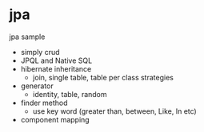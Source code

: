 # jpa
jpa sample
- simply crud
- JPQL and Native SQL
- hibernate inheritance
    - join, single table, table per class strategies
- generator 
    - identity, table, random
- finder method
    - use key word (greater than, between, Like, In etc)
- component mapping